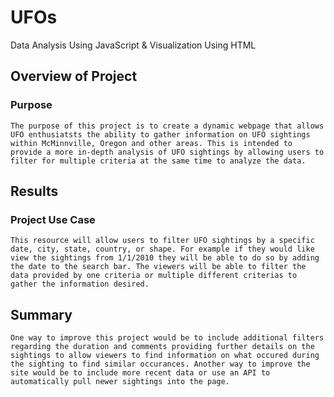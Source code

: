 # UFOs
Data Analysis Using JavaScript &amp; Visualization Using HTML

## Overview of Project

### Purpose
    The purpose of this project is to create a dynamic webpage that allows UFO enthusiatsts the ability to gather information on UFO sightings within McMinnville, Oregon and other areas. This is intended to provide a more in-depth analysis of UFO sightings by allowing users to filter for multiple criteria at the same time to analyze the data.

## Results

### Project Use Case
    This resource will allow users to filter UFO sightings by a specific date, city, state, country, or shape. For example if they would like view the sightings from 1/1/2010 they will be able to do so by adding the date to the search bar. The viewers will be able to filter the data provided by one criteria or multiple different criterias to gather the information desired. 
    
## Summary
    One way to improve this project would be to include additional filters regarding the duration and comments providing further details on the sightings to allow viewers to find information on what occured during the sighting to find similar occurances. Another way to improve the site would be to include more recent data or use an API to automatically pull newer sightings into the page.  
